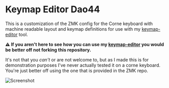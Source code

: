# Keymap Editor Dao44

This is a customization of the ZMK config for the Corne keyboard with machine
readable layout and keymap definitions for use with my [keymap-editor] tool.

**⚠️ If you aren't here to see how you can use my [keymap-editor] you would be
better off not forking this repository.**

It's not that you _can't_ or are not welcome to, but as I made this is for
demonstration purposes I've never actually tested it on a corne keyboard. You're
just better off using the one that is provided in the ZMK repo.

![Screenshot](screeenshot.png)


[keymap-editor]:https://github.com/nickcoutsos/keymap-editor

